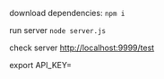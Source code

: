 
download dependencies:
`npm i`

run server
`node server.js`

check server
<http://localhost:9999/test>

export API_KEY=<key>